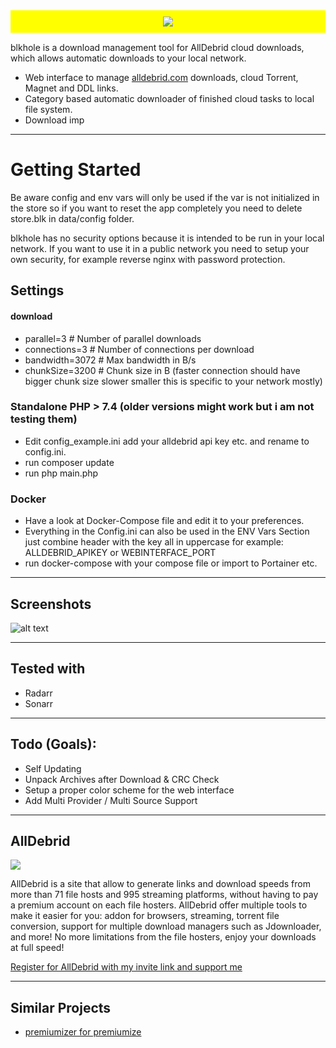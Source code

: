 <div style="background-color: yellow; text-align: center; padding: 10px; margin-bottom:15px;">
	<img src="https://github.com/tuefekci/blkhole/raw/main/web/src/logo.png"/>
</div>

blkhole is a download management tool for AllDebrid cloud downloads, which allows automatic downloads to your local network.

- Web interface to manage <a href="https://alldebrid.com/?uid=2rp0k&lang=en">alldebrid.com</a> downloads, cloud Torrent, Magnet and DDL links.
- Category based automatic downloader of finished cloud tasks to local file system.
- Download imp


---

# Getting Started

Be aware config and env vars will only be used if the var is not initialized in the store so if you want to reset the app completely you need to delete store.blk in data/config folder.

blkhole has no security options because it is intended to be run in your local network. If you want to use it in a public network you need to setup your own security, for example reverse nginx with password protection.

## Settings

#### download
- parallel=3 # Number of parallel downloads
- connections=3 # Number of connections per download
- bandwidth=3072 # Max bandwidth in B/s
- chunkSize=3200 # Chunk size in B (faster connection should have bigger chunk size slower smaller this is specific to your network mostly)


### Standalone PHP > 7.4 (older versions might work but i am not testing them)
- Edit config_example.ini add your alldebrid api key etc. and rename to config.ini.
- run composer update
- run php main.php

### Docker
- Have a look at Docker-Compose file and edit it to your preferences.
- Everything in the Config.ini can also be used in the ENV Vars Section just combine header with the key all in uppercase for example: ALLDEBRID_APIKEY or WEBINTERFACE_PORT
- run docker-compose with your compose file or import to Portainer etc.

----

## Screenshots
![alt text](https://github.com/tuefekci/blkhole/raw/main/web/src/screenshot.png "Web Interface")

---

## Tested with
- Radarr
- Sonarr

---

## Todo (Goals):
- Self Updating
- Unpack Archives after Download & CRC Check
- Setup a proper color scheme for the web interface
- Add Multi Provider / Multi Source Support

---

## AllDebrid
[<img src="https://cdn.alldebrid.com/lib/images/features.en.gif">](https://alldebrid.com/?uid=2rp0k&lang=en)

AllDebrid is a site that allow to generate links and download speeds from more than 71 file hosts and 995 streaming platforms, without having to pay a premium account on each file hosters.
AllDebrid offer multiple tools to make it easier for you: addon for browsers, streaming, torrent file conversion, support for multiple download managers such as Jdownloader, and more!
No more limitations from the file hosters, enjoy your downloads at full speed!

[Register for AllDebrid with my invite link and support me](https://alldebrid.com/?uid=2rp0k&lang=en)

---

## Similar Projects
- [premiumizer for premiumize](https://github.com/piejanssens/premiumizer)

